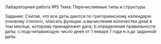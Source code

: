 Лабараторная работа №5
Тема: Перечисляемые типы и структуры	

Задание:
Считая, что все даты даются по григорианскому календарю («новому стилю»), описать функции:
a.вычисления количества дней в том месяце, которому принадлежит дата;
b.определения правильности даты;
c.подсчитывающую число дней от 1 января 1 года н.э.до заданной даты.
